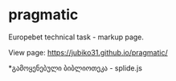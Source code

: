 # pragmatic

Europebet technical task - markup page.

View page: https://jubiko31.github.io/pragmatic/



*გამოყენებული ბიბლიოთეკა - splide.js
